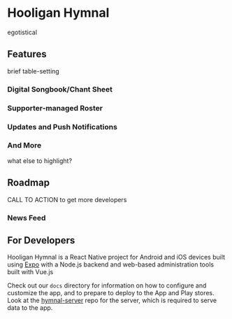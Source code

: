 # Hooligan Hymnal

egotistical

## Features

brief table-setting

### Digital Songbook/Chant Sheet

### Supporter-managed Roster

### Updates and Push Notifications

### And More

what else to highlight?

## Roadmap

CALL TO ACTION to get more developers

### News Feed

## For Developers

Hooligan Hymnal is a React Native project for Android and iOS devices built using [Expo](https://expo.io) with a Node.js backend and web-based administration tools built with Vue.js

Check out our `docs` directory for information on how to configure and customize the app, and to prepare to deploy to the App and Play stores. Look at the [hymnal-server](https://github.com/Chattahooligans/hymnal-server) repo for the server, which is required to serve data to the app.
